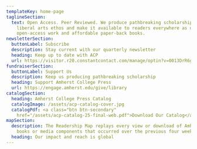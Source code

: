 ```yaml
---
templateKey: home-page
taglineSection:
  text: Open Access. Peer Reviewed. We produce pathbreaking scholarship with a
    liberal arts ethos and make it available to readers everywhere as digital,
    open-access work and affordable paper-back books.
newsletterSection:
  buttonLabel: Subscribe
  description: Stay current with our quarterly newsletter
  heading: Keep up to date with ACP
  url: https://visitor.r20.constantcontact.com/manage/optin?v=0013DrR6g8m_-n07OrbI1eZRz5CjLmfcdeXQPZX4RlDGW9zhWbxaf90uX_8hMD9IXD2pSe5XnutydjyXery33ZRgKEOSwQbT9bWpgP0TFN-LGE%3D
fundraiserSection:
  buttonLabel: Support Us
  description: Keep us producing pathbreaking scholarship
  heading: Support Amherst College Press
  url: https://engage.amherst.edu/give/library
catalogSection:
  heading: Amherst College Press Catalog
  catalogImage: /assets/acp-catalog-cover.jpg
  catalogPdf: <a class="btn btn-secondary"
    href="/assets/acp-catalog-25-final-web.pdf">Download Our Catalog</a>
mapSection:
  description: The Readership Map replays every view or download of Amherst Press
    books or media components that occurred over the previous four weeks.
  heading: Our impact and reach is global
---
```

